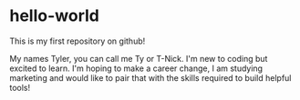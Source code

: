 # hello-world
This is my first repository on github! 

My names Tyler, you can call me Ty or T-Nick. I'm new to coding but excited to learn. I'm hoping to make a career change, I am studying marketing and would like to pair that with the skills required to build helpful tools!
